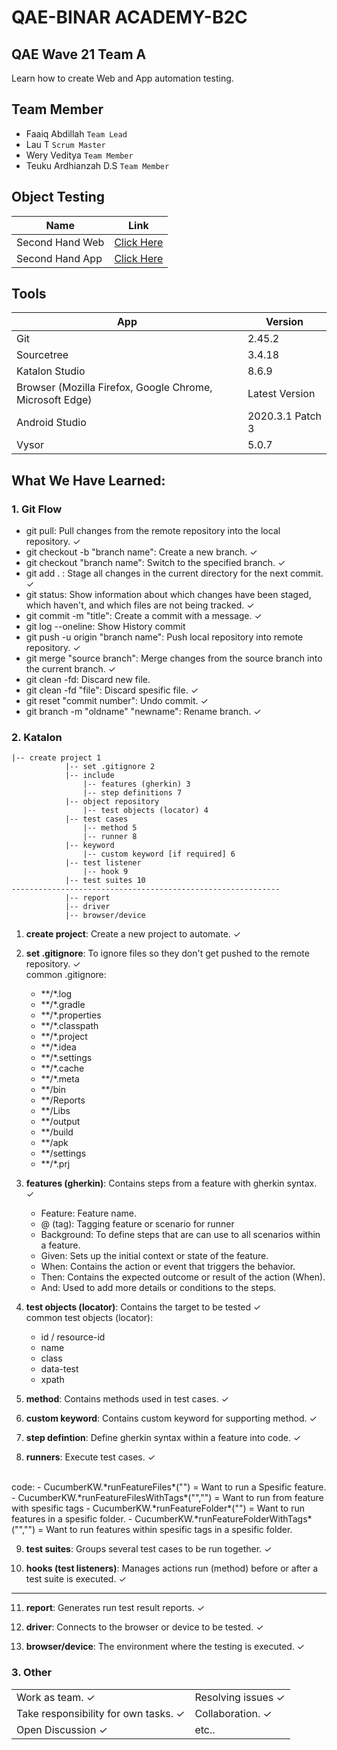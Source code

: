 # QAE-BINAR ACADEMY-B2C


## QAE Wave 21 Team A

Learn how to create Web and App automation testing.


## Team Member
- Faaiq Abdillah `Team Lead`
- Lau T	`Scrum Master`
- Wery Veditya `Team Member`
- Teuku Ardhianzah D.S `Team Member`



## Object Testing

| Name           | Link                                                                                 |
| ------------   | ------------------------------------------------------------                         |
|Second Hand Web | [Click Here](https://secondhand.binaracademy.org/)                                   |
|Second Hand App | [Click Here](https://drive.google.com/file/d/1bXcd7Cm2BySiUjCs6xNbBLLgA-mAT1Hg/view) |



## Tools
| App                                                      | Version           |
| ------------                                             | ----------------  |
| Git                                                      | 2.45.2            |
|Sourcetree                                                | 3.4.18            |
| Katalon Studio                                           | 8.6.9             |
| Browser (Mozilla Firefox, Google Chrome, Microsoft Edge) | Latest Version    |
| Android Studio                                           |  2020.3.1 Patch 3 |
| Vysor                                                    | 5.0.7             |

## What We Have Learned:


### 1. Git Flow

 - git pull: Pull changes from the remote repository into the local repository. &#10003;
 - git checkout -b "branch name": Create a new branch. &#10003;
 - git checkout "branch name": Switch to the specified branch. &#10003;
 - git add . : Stage all changes in the current directory for the next commit. &#10003;
 - git status: Show information about which changes have been staged, which haven't, and which files are not being tracked. &#10003;
 - git commit -m "title": Create a commit with a message. &#10003;
 - git log --oneline: Show History commit
 - git push -u origin "branch name": Push local repository into remote repository. &#10003;
 - git merge "source branch": Merge changes from the source branch into the current branch. &#10003;
 - git clean -fd: Discard new file. 
 - git clean -fd "file": Discard spesific file. &#10003;
 - git reset "commit number": Undo commit. &#10003;
 - git branch -m "oldname" "newname": Rename branch. &#10003;




### 2. Katalon
```
|-- create project 1
		    |-- set .gitignore 2
            |-- include
                |-- features (gherkin) 3
                |-- step definitions 7
		    |-- object repository
                |-- test objects (locator) 4
            |-- test cases
                |-- method 5
                |-- runner 8
            |-- keyword
                |-- custom keyword [if required] 6
            |-- test listener
                |-- hook 9
            |-- test suites 10
------------------------------------------------------------
            |-- report
            |-- driver
            |-- browser/device
```

1. **create project**: Create a new project to automate. &#10003;
2. **set .gitignore**: To ignore files so they don't get pushed to the remote repository. &#10003;
    <br>
    common .gitignore:
    - **/*.log
    - **/*.gradle
    - **/*.properties
    - **/*.classpath
    -  **/*.project
    - **/*.idea
    - **/*.settings
    - **/*.cache
    - **/*.meta
    - **/bin
    - **/Reports
    - **/Libs
    - **/output
    - **/build
    - **/apk
    - **/settings
    - **/*.prj

3. **features (gherkin)**: Contains steps from a feature with gherkin syntax. &#10003;
    <br>
    - Feature: Feature name.
    - @ (tag): Tagging feature or scenario for runner
    - Background: To define steps that are can use to all scenarios within a feature.
    - Given: Sets up the initial context or state of the feature.
    - When: Contains the action or event that triggers the behavior.
    - Then: Contains the expected outcome or result of the action (When).
    - And: Used to add more details or conditions to the steps.

4. **test objects (locator)**: Contains the target to be tested &#10003;
    <br>
    common test objects (locator):
    - id / resource-id
    - name
    - class
    - data-test
    - xpath

5. **method**: Contains methods used in test cases. &#10003;

6. **custom keyword**: Contains custom keyword for supporting method. &#10003;

7. **step defintion**: Define gherkin syntax within a feature into code. &#10003;

8. **runners**: Execute test cases. &#10003;
<br>
code:
    - CucumberKW.*runFeatureFiles*("") = Want to run a Spesific feature.
    - CucumberKW.*runFeatureFilesWithTags*("","") = Want to run from feature with spesific tags
    - CucumberKW.*runFeatureFolder*("") = Want to run features in a spesific folder.
    - CucumberKW.*runFeatureFolderWithTags*("","") = Want to run features within spesific tags in a spesific folder.

9. **test suites**: Groups several test cases to be run together. &#10003;

10. **hooks (test listeners)**: Manages actions run (method) before or after a test suite is executed. &#10003;
----------------------------------------------------------------
11. **report**: Generates run test result reports. &#10003;

12. **driver**: Connects to the browser or device to be tested. &#10003;

13. **browser/device**: The environment where the testing is executed. &#10003;






### 3. Other

|                                             |                          |
| ------------                                | -------------------------|
| Work as team. &#10003;                      | Resolving issues &#10003;|
| Take responsibility for own tasks. &#10003; | Collaboration. &#10003;  |
|Open Discussion &#10003;                     | etc..                    |

